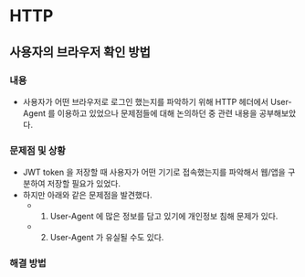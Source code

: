 # HTTP
## 사용자의 브라우저 확인 방법
### 내용
- 사용자가 어떤 브라우저로 로그인 했는지를 파악하기 위해 HTTP 헤더에서 User-Agent 를 이용하고 있었으나 문제점들에 대해 논의하던 중 관련 내용을 공부해보았다.

### 문제점 및 상황
- JWT token 을 저장할 때 사용자가 어떤 기기로 접속했는지를 파악해서 웹/앱을 구분하여 저장할 필요가 있었다. 
- 하지만 아래와 같은 문제점을 발견했다.
	- 1) User-Agent 에 많은 정보를 담고 있기에 개인정보 침해 문제가 있다.
	- 2) User-Agent 가 유실될 수도 있다. 


### 해결 방법